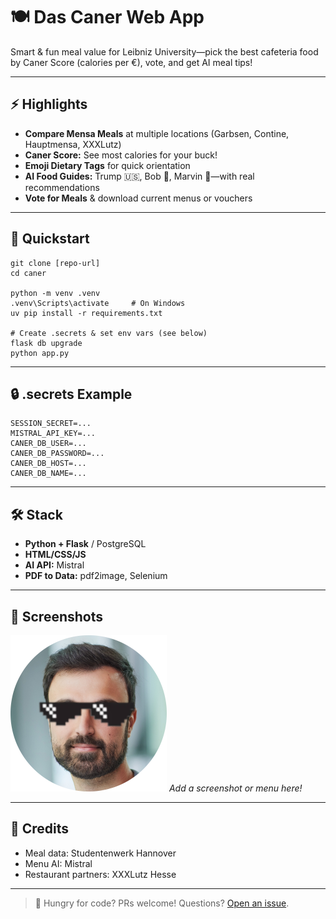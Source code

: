 # 🍽️ Das Caner Web App

Smart & fun meal value for Leibniz University—pick the best cafeteria food by Caner Score (calories per €), vote, and get AI meal tips!

---

## ⚡ Highlights
- **Compare Mensa Meals** at multiple locations (Garbsen, Contine, Hauptmensa, XXXLutz)
- **Caner Score:** See most calories for your buck!
- **Emoji Dietary Tags** for quick orientation
- **AI Food Guides:** Trump 🇺🇸, Bob 👷, Marvin 🤖—with real recommendations
- **Vote for Meals** & download current menus or vouchers

---

## 🚀 Quickstart

```shell
git clone [repo-url]
cd caner

python -m venv .venv
.venv\Scripts\activate     # On Windows
uv pip install -r requirements.txt

# Create .secrets & set env vars (see below)
flask db upgrade
python app.py
```

---

## 🔒 .secrets Example

```
SESSION_SECRET=...
MISTRAL_API_KEY=...
CANER_DB_USER=...
CANER_DB_PASSWORD=...
CANER_DB_HOST=...
CANER_DB_NAME=...
```

---

## 🛠️ Stack

- **Python + Flask** / PostgreSQL
- **HTML/CSS/JS**
- **AI API:** Mistral
- **PDF to Data:** pdf2image, Selenium

---

## 🤩 Screenshots

![Caner Logo](static/img/caner.png)
*Add a screenshot or menu here!*

---

## 🙌 Credits

- Meal data: Studentenwerk Hannover
- Menu AI: Mistral
- Restaurant partners: XXXLutz Hesse

---

> 🍴 Hungry for code? PRs welcome! Questions? [Open an issue](../../issues).
